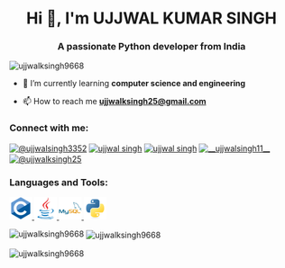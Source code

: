 <h1 align="center">Hi 👋, I'm UJJWAL KUMAR SINGH</h1>
<h3 align="center">A passionate Python developer from India</h3>

<p align="left"> <img src="https://komarev.com/ghpvc/?username=ujjwalksingh9668&label=Profile%20views&color=0e75b6&style=flat" alt="ujjwalksingh9668" /> </p>

- 🌱 I’m currently learning **computer science and engineering**

- 📫 How to reach me **ujjwalksingh25@gmail.com**

<h3 align="left">Connect with me:</h3>
<p align="left">
<a href="https://twitter.com/@ujjwalsingh3352" target="blank"><img align="center" src="https://raw.githubusercontent.com/rahuldkjain/github-profile-readme-generator/master/src/images/icons/Social/twitter.svg" alt="@ujjwalsingh3352" height="30" width="40" /></a>
<a href="https://linkedin.com/in/ujjwal singh" target="blank"><img align="center" src="https://raw.githubusercontent.com/rahuldkjain/github-profile-readme-generator/master/src/images/icons/Social/linked-in-alt.svg" alt="ujjwal singh" height="30" width="40" /></a>
<a href="https://fb.com/ujjwal singh" target="blank"><img align="center" src="https://raw.githubusercontent.com/rahuldkjain/github-profile-readme-generator/master/src/images/icons/Social/facebook.svg" alt="ujjwal singh" height="30" width="40" /></a>
<a href="https://instagram.com/__ujjwalsingh11__" target="blank"><img align="center" src="https://raw.githubusercontent.com/rahuldkjain/github-profile-readme-generator/master/src/images/icons/Social/instagram.svg" alt="__ujjwalsingh11__" height="30" width="40" /></a>
<a href="https://www.hackerrank.com/@ujjwalksingh25" target="blank"><img align="center" src="https://raw.githubusercontent.com/rahuldkjain/github-profile-readme-generator/master/src/images/icons/Social/hackerrank.svg" alt="@ujjwalksingh25" height="30" width="40" /></a>
</p>

<h3 align="left">Languages and Tools:</h3>
<p align="left"> <a href="https://www.cprogramming.com/" target="_blank" rel="noreferrer"> <img src="https://raw.githubusercontent.com/devicons/devicon/master/icons/c/c-original.svg" alt="c" width="40" height="40"/> </a> <a href="https://www.java.com" target="_blank" rel="noreferrer"> <img src="https://raw.githubusercontent.com/devicons/devicon/master/icons/java/java-original.svg" alt="java" width="40" height="40"/> </a> <a href="https://www.mysql.com/" target="_blank" rel="noreferrer"> <img src="https://raw.githubusercontent.com/devicons/devicon/master/icons/mysql/mysql-original-wordmark.svg" alt="mysql" width="40" height="40"/> </a> <a href="https://www.python.org" target="_blank" rel="noreferrer"> <img src="https://raw.githubusercontent.com/devicons/devicon/master/icons/python/python-original.svg" alt="python" width="40" height="40"/> </a> </p>

<p><img align="left" src="https://github-readme-stats.vercel.app/api/top-langs?username=ujjwalksingh9668&show_icons=true&locale=en&layout=compact" alt="ujjwalksingh9668" /></p>

<p>&nbsp;<img align="center" src="https://github-readme-stats.vercel.app/api?username=ujjwalksingh9668&show_icons=true&locale=en" alt="ujjwalksingh9668" /></p>

<p><img align="center" src="https://github-readme-streak-stats.herokuapp.com/?user=ujjwalksingh9668&" alt="ujjwalksingh9668" /></p>
